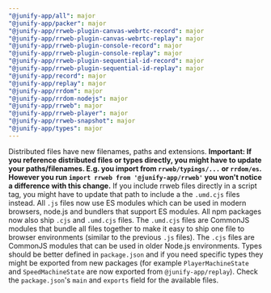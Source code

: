 ```yaml
---
"@junify-app/all": major
"@junify-app/packer": major
"@junify-app/rrweb-plugin-canvas-webrtc-record": major
"@junify-app/rrweb-plugin-canvas-webrtc-replay": major
"@junify-app/rrweb-plugin-console-record": major
"@junify-app/rrweb-plugin-console-replay": major
"@junify-app/rrweb-plugin-sequential-id-record": major
"@junify-app/rrweb-plugin-sequential-id-replay": major
"@junify-app/record": major
"@junify-app/replay": major
"@junify-app/rrdom": major
"@junify-app/rrdom-nodejs": major
"@junify-app/rrweb": major
"@junify-app/rrweb-player": major
"@junify-app/rrweb-snapshot": major
"@junify-app/types": major
---
```


Distributed files have new filenames, paths and extensions. **Important: If you reference distributed files or types directly, you might have to update your paths/filenames. E.g. you import from `rrweb/typings/...` or `rrdom/es`. However you run `import rrweb from '@junify-app/rrweb'` you won't notice a difference with this change.** If you include rrweb files directly in a script tag, you might have to update that path to include a the `.umd.cjs` files instead. All `.js` files now use ES modules which can be used in modern browsers, node.js and bundlers that support ES modules. All npm packages now also ship `.cjs` and `.umd.cjs` files. The `.umd.cjs` files are CommonJS modules that bundle all files together to make it easy to ship one file to browser environments (similar to the previous `.js` files). The `.cjs` files are CommonJS modules that can be used in older Node.js environments. Types should be better defined in `package.json` and if you need specific types they might be exported from new packages (for example `PlayerMachineState` and `SpeedMachineState` are now exported from `@junify-app/replay`). Check the `package.json`'s `main` and `exports` field for the available files.
